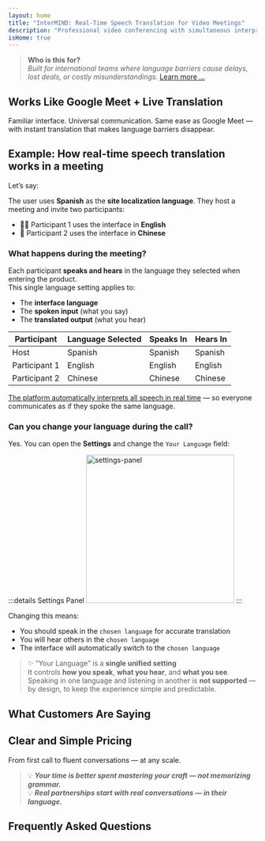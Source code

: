 ```yaml
---
layout: home
title: "InterMIND: Real-Time Speech Translation for Video Meetings"
description: "Professional video conferencing with simultaneous interpretation in 19+ languages. AI-powered translation that captures tone, intent, and context. Meet globally, communicate naturally."
isHome: true
---
```


<!-- <HeroSection title="Meet in **Any** Language" :typingSpeed="10" text="Live speech translation in video calls. Instant understanding, no barriers."> -->

<HeroSection title="Understand **Any** Language" :typingSpeed="20" text="Simultaneous interpretation during video meetings. Break language barriers instantly.">
<NavButton buttonLabel="Watch demo" buttonClass="brand" to="/#HowItWorks" eventName="watch_demo" />
<NavButton buttonLabel="Assistant" buttonClass="alt" to="/chat" eventName="chat_assistant" />
</HeroSection>

<span id="1"></span>
<FeatureBlock
    :card="{
      title: 'Translation ≠ Understanding. Here’s what’s next.',
      details: 'No matter the language, your voice is heard — and understood — as if you shared the same tongue.',
      items: [
        '✧ Naturally, in [real time](./product/overview/how-it-works), and without subtitles or lag.',
        '✧ AI-powered interpretation captures tone, intent, and industry-specific terminology.',
      ],
      link: './product/overview/what-is-intermind',
      src: {
        light: '/media-kit/animals-cartoon-3-2.png',
        dark: '/1d.png',
      },
      inversion: false,
    }"
  />

<span id="2"></span>
<FeatureBlock
    :card="{
      title: 'The Mind Within Your Meetings',
      details: 'InterMind turns every multilingual call into clear, searchable knowledge.',
      items: [
        '✧ **Ask anything** — AI finds answers **across your meetings**.',
        '✧ Auto-extracts tasks, owners, and deadlines.',
        '✧ Summarizes key points in any language — instantly.',
      ],
      link: './product/overview/how-it-works#🧩-deep-memory-deep-understanding',
      src: {
        light: '/2l.png',
        dark: '/2d.png',
      },
      inversion: true,
    }"
  />

<span id="3"></span>
<FeatureBlock
    :card="{
      title: 'Built for Serious Meetings — Not Just Talking',
      details: 'InterMind is a [professional-grade video meeting platform](./product/overview/video-meeting-platform), not a lightweight add-on or plugin.',
      items: [
        '✧ 1080p resolution, smart noise suppression, scheduling, moderation, screen sharing, recording, subtitling, participant chat and calendar integration — all built in, **ready to go**.',
      ],
      link: './product/overview/video-meeting-platform',
      src: {
        light: '/3l.mp4',
        dark: '/3d.mp4',
      },
      inversion: false,
    }"
  />

<span id="4"></span>
<FeatureBlock
    :card="{
      title: 'Privacy Where It Matters',
      details: 'InterMind is built for trust-critical conversations — where privacy and control matter most.',
      items: ['✧ [Privacy Zones](./product/overview/privacy-architecture) — EU, US, SE Asia', '✧ **Zero data training**. No third-party access.'],
      link: './product/overview/privacy-architecture',
      src: {
        light: '/4l.png',
        dark: '/4d.png',
      },
      inversion: true,
    }"
  />

> **Who is this for?**  
> _Built for international teams where language barriers cause delays, lost deals, or costly misunderstandings._ [Learn more ...](./product/overview/markets)

<span id="HowItWorks"></span>

## Works Like Google Meet + Live Translation

Familiar interface. Universal communication. Same ease as Google Meet — with instant translation that makes language barriers disappear.

<FeatureCards
    :features="[
      {
        title: 'Sign up for free',
        details: 'Choose your language and [create account](#Pricing).',
        icon: {
          light: '/signUp.png',
          dark: '/signUp.png',
        },
      },
      {
        title: 'Start a meeting',
        details: 'Create instantly or schedule ahead.',
        icon: {
          light: '/start.png',
          dark: '/start.png',
        },
      },
      {
        title: 'Join the meeting',
        details: 'Click link, enter name, join instantly.',
        icon: {
          light: '/join.png',
          dark: '/join.png',
        },
      },
      {
        title: 'Speak your language',
        details: 'Everyone speaks and hears in their own language.',
        icon: {
          light: '/meeting.png',
          dark: '/meeting.png',
        },
      },
    ]"
  />

<!-- <br> -->

<span id="VideoDemo"></span>
<VideoPlayer src="/promo/demo-en-mx.mp4" />

<span id="Example"></span>

## Example: How real-time speech translation works in a meeting

Let’s say:

The user uses **Spanish** as the **site localization language**. They host a meeting and invite two participants:

- 🧑‍💼 Participant 1 uses the interface in **English**
- 👩 Participant 2 uses the interface in **Chinese**

### What happens during the meeting?

Each participant **speaks and hears** in the language they selected when entering the product.  
This single language setting applies to:

- The **interface language**
- The **spoken input** (what you say)
- The **translated output** (what you hear)

| Participant   | Language Selected | Speaks In | Hears In |
| ------------- | ----------------- | --------- | -------- |
| Host          | Spanish           | Spanish   | Spanish  |
| Participant 1 | English           | English   | English  |
| Participant 2 | Chinese           | Chinese   | Chinese  |

[The platform automatically interprets all speech in real time](./product/overview/how-it-works) — so everyone communicates as if they spoke the same language.

### Can you change your language during the call?

Yes. You can open the **Settings** and change the `Your Language` field:

:::details Settings Panel
<img src="/settings.png" alt="settings-panel" width="300px" />
:::

Changing this means:

- You should speak in the `chosen language` for accurate translation
- You will hear others in the `chosen language`
- The interface will automatically switch to the `chosen language`

> ✨ “Your Language” is a **single unified setting**  
> It controls **how you speak**, **what you hear**, and **what you see**.  
> Speaking in one language and listening in another is **not supported** — by design, to keep the experience simple and predictable.

<span id="Testimonials"></span>

## What Customers Are Saying

<AutoScrollTestimonials testimonialsUrl="/testimonials.json"/>

<span id="Pricing"></span>

## Clear and Simple Pricing

From first call to fluent conversations — at any scale.

<PricingPlans
    :plans="[
      {
        title: '**Basic** &nbsp 1 user',
        price: '**Free**',
        details: 'no credit card required',
        items: [
          '**25** meetings',
          '**100** participant video meetings [💬](#3)',
          '**30** GB pooled storage per user',
          'Search across all your meetings [💬](#2)',
          'Simultaneous interpretation [💬](#1)',
        ],
      },
      {
        title: '**Pro**  &nbsp 1-99 users',
        price: '**$20** /month/user, billed annually',
        details: 'or $25 billed monthly',
        items: [
          '**Unlimited** meetings',
          '**150** participant video meetings [💬](#3)',
          '**2** TB pooled storage per user',
          'Search across all your meetings [💬](#2)',
          'Simultaneous interpretation [💬](#1)',
        ],
      },
      {
        title: '**Business** &nbsp 100+ users',
        price: '**Custom pricing**',
        details: 'Built for privacy',
        items: [
          '**Unlimited** meetings',
          '**500** participant video meetings [💬](#3)',
          '**5** TB pooled storage per user',
          'Search across all your meetings [💬](#2)',
          'Simultaneous interpretation [💬](#1)',
          '**Privacy Zones** [💬](#4)',
        ],
      },
    ]">

<AuthButton text="Get started" button-class="brand" event-name="get_started_attempt"/>
<AuthButton text="Buy now" mode="checkout" eventName="buy_now_attempt" />
<ContactForm buttonText="Talk to our team" buttonClass="alt" />
</PricingPlans>

> 💡 **_Your time is better spent mastering your craft — not memorizing grammar._**  
> 💡 **_Real partnerships start with real conversations — in their language._**

## Frequently Asked Questions

<span id="FAQ"></span>

<AccordionGroup
    :items="[
      {
        q: 'What languages does InterMind support for interpretation?',
        a: 'InterMind supports **real-time interpretation** in the following 19 languages:<br><br>- العربية (ar) – Arabic<br>- Čeština (cs) – Czech<br>- Deutsch (de) – German<br>- English (en) – English<br>- Español (es) – Spanish<br>- Français (fr) – French<br>- हिन्दी (hi) – Hindi<br>- Magyar (hu) – Hungarian<br>- Italiano (it) – Italian<br>- 日本語 (ja) – Japanese<br>- 한국어 (ko) – Korean<br>- Nederlands (nl) – Dutch<br>- Polski (pl) – Polish<br>- Português (pt) – Portuguese<br>- Русский (ru) – Russian<br>- Türkçe (tr) – Turkish<br>- 中文 (zh) – Chinese<br><br>We are continuously expanding this list — new languages are added with every major release.',
      },
      {
        q: 'What is a Licensed user and what is a Participant?',
        a: 'A *licensed user* has a free or paid meeting license and can schedule meetings within their plan\'s limits. *Participants* are invitees — they **don’t need an account or license** to join and can connect from any device **for free**.',
      },
      {
        q: 'How many people can use one InterMind license?',
        a: 'Each *licensed user* can host **unlimited meetings**. If multiple team members need to host meetings simultaneously, each will need their own license.',
      },
      {
        q: 'What is the maximum duration of a meeting?',
        a: 'Meetings can run up to **24 hours** on all plans.',
      },
      {
        q: 'Is there a limit on the number of meetings I can host?',
        a: 'The *Free Basic* plan includes **25 free meetings**. *Pro* and *Business* plans offer unlimited meetings with more participants and control.',
      },
      {
        q: 'How does InterMind ensure data privacy and security?',
        a: 'InterMind is **private by design**. All data is processed and stored within your selected **Privacy Zone** — _EU_, _US_, or _Asia_. We comply with [**GDPR**](https://gdpr.eu), [**CCPA**](https://oag.ca.gov/privacy/ccpa), and UAE PDPL, and **never use your content** for training or third-party access.  Advanced [Privacy Zone control](./product/overview/privacy-architecture) is available on the **Business** plan.',
      },
      {
        q: 'Can I try InterMind before purchasing a plan?',
        a: 'Absolutely. The *Free Basic* plan gives you full access to core features with **25 free meetings** — including **simultaneous interpretation** and **meeting search**. No credit card required. Upgrade anytime.',
      },
      {
        q: 'What if I need help or support?',
        a: 'Support is available via our [help center](./resources/help). *Business* users get **priority support** with a dedicated contact.',
      },
      {
        q: 'How do I manage my subscription (upgrade, downgrade, or cancel)?',
        a: 'You can change your plan anytime through your **account settings**. Changes take effect **immediately**. For cancellations, *Monthly plans* cancel at the end of the billing cycle. *Annual plans* can be canceled for a **prorated refund**.',
      },
      {
        q: 'Can I use InterMind for webinars or large events?',
        a: 'Yes. *Pro* and *Business* plans are ideal for **large meetings and webinars** — with support for up to **500 participants** on *Business*.',
      },
    ]"/>

<HomeFooter
    :columns="[
      {
        title: 'PRODUCT',
        links: [
          { text: 'Overview', link: './product/overview/what-is-intermind' },
          { text: 'Getting Started', link: './product/guide/getting-started' },
          { text: 'Testimonials', link: '#Testimonials' },
          { text: 'Pricing', link: '#Pricing' },
        ],
      },
      {
        title: 'SUPPORT',
        links: [
          { text: 'Get Support', link: './resources/help' },
          { text: 'FAQ', link: '#FAQ' },
          { text: 'Privacy Policy', link: './resources/company/Privacy-Policy' },
          { text: 'AI Legal Guide', link: './resources/company/Legal-Regulations-for-AI-Services' },
          { text: 'Service Status', link: 'https://status.mind.com/' },
          // { text: 'Privacy Settings', link: '#' },
        ],
      },
      {
        title: 'RESOURCES',
        links: [
          { text: 'Blog', link: './blog/' },
          { text: 'Brand Assets', link: './resources/media-kit' },
          { text: 'AI API / LLM Docs', link: 'https://mind.com/llms-full.txt' },
        ],
      },
      {
        title: 'COMPANY',
        links: [
          { text: 'About', link: './resources/company/about' },
          { text: 'Team', link: './resources/company/team' },
          { text: 'Careers', link: './resources/company/careers' },
          { text: 'Contacts', link: './resources/company/contacts' },
        ],
      },
    ]"/>
